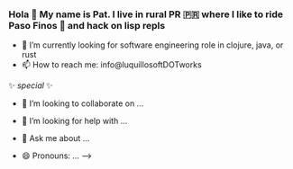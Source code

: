 ### Hola 👋 My name is Pat. I live in rural PR 🇵🇷 where I like to ride Paso Finos 🐎 and hack on lisp repls

- 🔭 I’m currently looking for software engineering role in clojure, java, or rust
- 📫 How to reach me: info@luquillosoftDOTworks


<!--

<!-- - I taught myself to program by botting/scraping web properties, creating structured data, and turning that into 💸 -->
<!-- - 🌱 Current projects are a port of SIMDJSON to the [java vector module](https://docs.oracle.com/en/java/javase/19/docs/api/jdk.incubator.vector/module-summary.html) & a distributed, queryable AST-based clojure editor -->
✨ _special_ ✨
- 👯 I’m looking to collaborate on ...
- 🤔 I’m looking for help with ...
- 💬 Ask me about ...

- 😄 Pronouns: ...
-->
